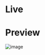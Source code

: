 # Live


# Preview

![image](https://user-images.githubusercontent.com/60300927/117189688-188a1b00-adfc-11eb-96c7-e14c275574e8.png)
